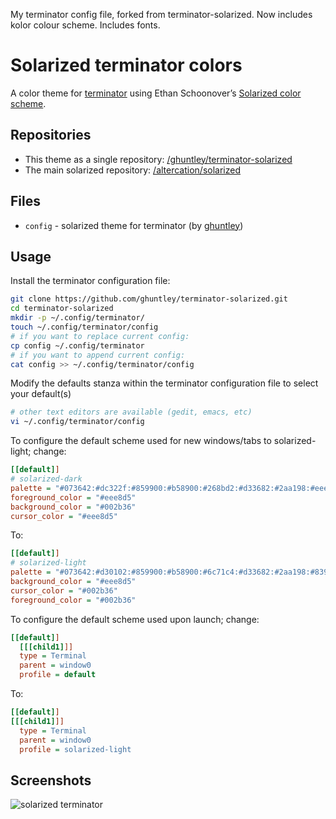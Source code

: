 My terminator  config file, forked from terminator-solarized.  Now includes 
kolor colour scheme.  Includes fonts.



# Solarized terminator colors

A color theme for [terminator](http://www.tenshu.net/terminator/) using Ethan Schoonover’s [Solarized color scheme](http://ethanschoonover.com/solarized).

## Repositories
  * This theme as a single repository: [/ghuntley/terminator-solarized](https://github.com/ghuntley/terminator-solarized)
  * The main solarized repository: [/altercation/solarized](https://github.com/altercation/solarized)

## Files
  * `config` -  solarized theme for terminator (by [ghuntley](https://github.com/ghuntley))

## Usage
Install the terminator configuration file:

```bash
git clone https://github.com/ghuntley/terminator-solarized.git
cd terminator-solarized
mkdir -p ~/.config/terminator/
touch ~/.config/terminator/config
# if you want to replace current config:
cp config ~/.config/terminator
# if you want to append current config:
cat config >> ~/.config/terminator/config
```

Modify the defaults stanza within the terminator configuration file to select your default(s)

```bash
# other text editors are available (gedit, emacs, etc)
vi ~/.config/terminator/config
```

To configure the default scheme used for new windows/tabs to solarized-light; change:

```ini
[[default]]
# solarized-dark
palette = "#073642:#dc322f:#859900:#b58900:#268bd2:#d33682:#2aa198:#eee8d5:#002b36:#cb4b16:#586e75:#657b83:#839496:#6c71c4:#93a1a1:#fdf6e3"
foreground_color = "#eee8d5"
background_color = "#002b36"
cursor_color = "#eee8d5"
```

To:

```ini
[[default]]
# solarized-light
palette = "#073642:#d30102:#859900:#b58900:#6c71c4:#d33682:#2aa198:#839496:#586e75:#cb4b16:#859900:#b58900:#268bd2:#d33682:#2aa198:#93a1a1"
background_color = "#eee8d5"
cursor_color = "#002b36"
foreground_color = "#002b36"
```

To configure the default scheme used upon launch; change:

```ini
[[default]]
  [[[child1]]]
  type = Terminal
  parent = window0
  profile = default
```

To: 
```ini
[[default]]
[[[child1]]]
  type = Terminal
  parent = window0
  profile = solarized-light
```
## Screenshots

![solarized terminator](https://github.com/ghuntley/terminator-solarized/raw/master/screenshots/terminator-solarized.png)

